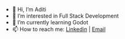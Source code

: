 - 👋 Hi, I’m Aditi
- 👀 I’m interested in Full Stack Development
- 🌱 I’m currently learning Godot
- 📫 How to reach me: [Linkedin](https://www.linkedin.com/in/aditi-v-joshi/) | [Email](mailto:aditivjoshi0@gmail.com)
